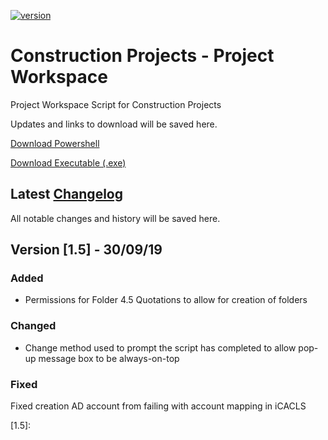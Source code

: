 [![version][version-badge]][CHANGELOG]

# Construction Projects - Project Workspace

Project Workspace Script for Construction Projects

Updates and links to download will be saved here.

[Download Powershell]

[Download Executable (.exe)]

## Latest [Changelog]
All notable changes and history will be saved here. 

## Version [1.5] - 30/09/19
### Added
- Permissions for Folder 4.5 Quotations to allow for creation of folders

### Changed
- Change method used to prompt the script has completed to allow pop-up message box to be always-on-top

### Fixed
Fixed creation AD account from failing with account mapping in iCACLS


[1.5]:


[CHANGELOG]: ./CHANGELOG.md
[LICENSE]: ./LICENSE
[ruby-version]: .ruby-version
[source]: source/
[version-badge]: https://img.shields.io/badge/version-1.5-blue.svg
[Download Powershell]: https://github.com/LukeSeddon/ProjectWorkspace/blob/master/Construction%20Projects/PWS-Construction.ps1
[Download Executable (.exe)]: https://github.com/LukeSeddon/ProjectWorkspace/blob/master/Construction%20Projects/PWS-Construction.exe
